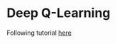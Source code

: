 # Deep Q-Learning
Following tutorial [here](https://towardsdatascience.com/develop-your-first-ai-agent-deep-q-learning-375876ee2472)